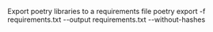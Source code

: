 Export poetry libraries to a requirements file
poetry export -f requirements.txt --output requirements.txt --without-hashes

